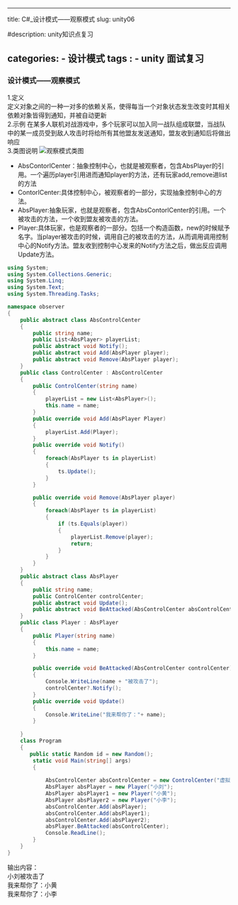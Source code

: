 
---
title: C#_设计模式——观察模式
slug:  unity06

#description: unity知识点复习

categories:
    - 设计模式
tags : 
    - unity 面试复习
---  
### 设计模式——观察模式
1.定义  
定义对象之间的一种一对多的依赖关系，使得每当一个对象状态发生改变时其相关依赖对象皆得到通知，并被自动更新  
2.示例
在某多人联机对战游戏中，多个玩家可以加入同一战队组成联盟，当战队中的某一成员受到敌人攻击时将给所有其他盟友发送通知，盟友收到通知后将做出响应  
3.类图说明
![观察模式类图](/observer.png)  
* AbsContorlCenter：抽象控制中心，也就是被观察者，包含AbsPlayer的引用。一个遍历player引用进而通知player的方法，还有玩家add,remove进list的方法  
* ContorlCenter:具体控制中心，被观察者的一部分，实现抽象控制中心的方法。  
* AbsPlayer:抽象玩家，也就是观察者，包含AbsContorlCenter的引用。一个被攻击的方法，一个收到盟友被攻击的方法。  
* Player:具体玩家，也是观察者的一部分。包括一个构造函数，new的时候赋予名字。当player被攻击的时候，调用自己的被攻击的方法，从而调用调用控制中心的Notify方法。盟友收到控制中心发来的Notify方法之后，做出反应调用Update方法。  
```c#
using System;
using System.Collections.Generic;
using System.Linq;
using System.Text;
using System.Threading.Tasks;

namespace observer
{
    public abstract class AbsControlCenter
    {
        public string name;
        public List<AbsPlayer> playerList;
        public abstract void Notify();
        public abstract void Add(AbsPlayer player);
        public abstract void Remove(AbsPlayer player);
    }
    public class ControlCenter : AbsControlCenter
    {
        public ControlCenter(string name)
        {
            playerList = new List<AbsPlayer>();
            this.name = name;
        }
        public override void Add(AbsPlayer Player)
        {
            playerList.Add(Player);
        }
        public override void Notify()
        {
            foreach(AbsPlayer ts in playerList)
            {
                ts.Update();
            }
        }

        public override void Remove(AbsPlayer player)
        {
            foreach(AbsPlayer ts in playerList)
            {
                if (ts.Equals(player))
                {
                    playerList.Remove(player);
                    return;
                }
            }
        }
    }
    public abstract class AbsPlayer
    {
        public string name;
        public ControlCenter controlCenter;
        public abstract void Update();
        public abstract void BeAttacked(AbsControlCenter absControlCenter);
    }
    public class Player : AbsPlayer
    {
        public Player(string name)
        {
            this.name = name;
        }

        public override void BeAttacked(AbsControlCenter controlCenter)
        {
            Console.WriteLine(name + "被攻击了");
            controlCenter?.Notify();
        }
        public override void Update()
        {
            Console.WriteLine("我来帮你了："+ name);
        }
         
    }
    class Program
    {
       public static Random id = new Random();
        static void Main(string[] args)
        {
            
            AbsControlCenter absControlCenter = new ControlCenter("虚拟现实技术班级");
            AbsPlayer absPlayer = new Player("小刘");
            AbsPlayer absPlayer1 = new Player("小黄");
            AbsPlayer absPlayer2 = new Player("小李");
            absControlCenter.Add(absPlayer);
            absControlCenter.Add(absPlayer1);
            absControlCenter.Add(absPlayer2);
            absPlayer.BeAttacked(absControlCenter);
            Console.ReadLine();
        }
    }
}
```
输出内容：  
小刘被攻击了  
我来帮你了：小黄  
我来帮你了：小李  


